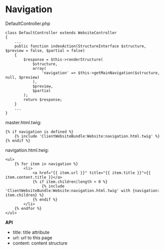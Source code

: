 # Navigation

DefaultController.php

```
class DefaultController extends WebsiteController
{
	...
    public function indexAction(StructureInterface $structure, $preview = false, $partial = false)
    {
        $response = $this->renderStructure(
            $structure,
            array(
                'navigation' => $this->getMainNavigation($structure, null, $preview)
            ),
            $preview,
            $partial
        );
        return $response;
    }
	...
}

```

master.html.twig:

```
{% if navigation is defined %}
	{% include 'ClientWebsiteBundle:Website:navigation.html.twig' %}
{% endif %}
```

navigation.html.twig:

```
<ul>
    {% for item in navigation %}
        <li>
            <a href="{{ item.url }}" title="{{ item.title }}">{{ item.content.title }}</a>
            {% if item.children|length > 0 %}
                {% include 'ClientWebsiteBundle:Website:navigation.html.twig' with {navigation: item.children} %}
            {% endif %}
        </li>
    {% endfor %}
</ul>
```

__API__

* title: title attribute
* url: url to this page
* content: content structure